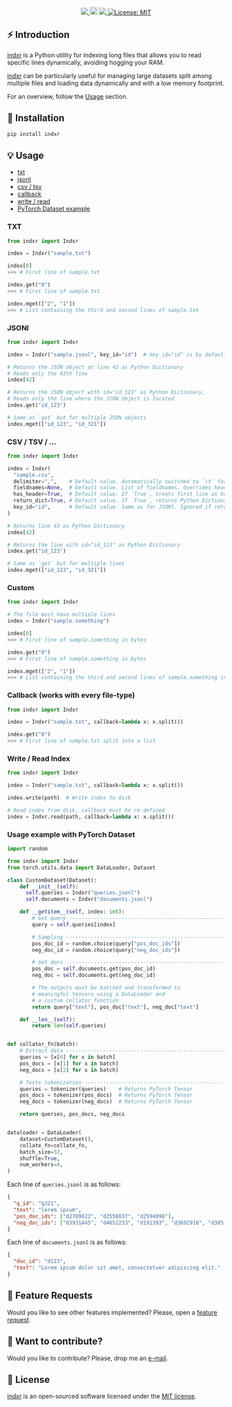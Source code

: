 <!-- <div align="center">
  <img src="https://repository-images.githubusercontent.com/268892956/750228ec-f3f2-465d-9c17-420c688ba2bc">
</div> -->

<p align="center">
  <!-- Python -->
  <a href="https://www.python.org" alt="Python">
      <img src="https://badges.aleen42.com/src/python.svg" />
  </a>
  <!-- Version -->
  <a href="https://badge.fury.io/py/indxr"><img src="https://badge.fury.io/py/indxr.svg" alt="PyPI version" height="18"></a>
  <!-- Black -->
  <a href="https://github.com/psf/black" alt="Code style: black">
      <img src="https://img.shields.io/badge/code%20style-black-000000.svg" />
  </a>
  <!-- License -->
  <a href="https://lbesson.mit-license.org/"><img src="https://img.shields.io/badge/License-MIT-blue.svg" alt="License: MIT"></a>
</p>


## ⚡️ Introduction

[indxr](https://github.com/AmenRa/indxr) is a Python utility for indexing long files that allows you to read specific lines dynamically, avoiding hogging your RAM.

[indxr](https://github.com/AmenRa/indxr) can be particularly useful for managing large datasets split among multiple files and loading data dynamically and with a low memory footprint.

For an overview, follow the [Usage](#-usage) section.

<!-- ## ✨ Features -->

## 🔌 Installation
```bash
pip install indxr
```

## 💡 Usage

- [txt](https://github.com/AmenRa/indxr#txt)
- [jsonl](https://github.com/AmenRa/indxr#jsonl)
- [csv / tsv](https://github.com/AmenRa/indxr#csv--tsv--custom)
- [callback](https://github.com/AmenRa/indxr#callback-works-with-every-file-type)
- [write / read](https://github.com/AmenRa/indxr#write--read-index)
- [PyTorch Dataset example](https://github.com/AmenRa/indxr#usage-example-with-pytorch-dataset)

### TXT
```python
from indxr import Indxr

index = Indxr("sample.txt")

index[0]
>>> # First line of sample.txt

index.get("0")
>>> # First line of sample.txt

index.mget(["2", "1"])
>>> # List containing the third and second lines of sample.txt
```


### JSONl

```python
from indxr import Indxr

index = Indxr("sample.jsonl", key_id="id")  # key_id="id" is by default

# Returns the JSON object at line 43 as Python Dictionary
# Reads only the 43th line
index[42]

# Returns the JSON object with id="id_123" as Python Dictionary,
# Reads only the line where the JSON object is located
index.get("id_123")

# Same as `get` but for multiple JSON objects
index.mget(["id_123", "id_321"])
```


### CSV / TSV / ...

```python
from indxr import Indxr

index = Indxr(
  "sample.csv",
  delimiter=",",    # Default value. Automatically switched to `\t` for `.tsv` files.
  fieldnames=None,  # Default value. List of fieldnames. Overrides header, if any.
  has_header=True,  # Default value. If `True`, treats first line as header.
  return_dict=True, # Default value. If `True`, returns Python Dictionary, string otherwise.
  key_id="id",      # Default value. Same as for JSONl. Ignored if return_dict is `False`.
)

# Returns line 43 as Python Dictionary
index[42]

# Returns the line with id="id_123" as Python Dictionary
index.get("id_123")

# Same as `get` but for multiple lines
index.mget(["id_123", "id_321"])
```

### Custom
```python
from indxr import Indxr

# The file must have multiple lines
index = Indxr("sample.something")

index[0]
>>> # First line of sample.something in bytes

index.get("0")
>>> # First line of sample.something in bytes

index.mget(["2", "1"])
>>> # List containing the third and second lines of sample.something in bytes
```

### Callback (works with every file-type)

```python
from indxr import Indxr

index = Indxr("sample.txt", callback=lambda x: x.split())

index.get("0")
>>> # First line of sample.txt split into a list
```


### Write / Read Index
```python
from indxr import Indxr

index = Indxr("sample.txt", callback=lambda x: x.split())

index.write(path)  # Write index to disk

# Read index from disk, callback must be re-defined
index = Indxr.read(path, callback=lambda x: x.split())
```


### Usage example with PyTorch Dataset

```python
import random

from indxr import Indxr
from torch.utils.data import DataLoader, Dataset

class CustomDataset(Dataset):
    def __init__(self):
      self.queries = Indxr("queries.jsonl")
      self.documents = Indxr("documents.jsonl")

    def __getitem__(self, index: int):
        # Get query ------------------------------------------------------------
        query = self.queries[index]

        # Sampling -------------------------------------------------------------
        pos_doc_id = random.choice(query["pos_doc_ids"])
        neg_doc_id = random.choice(query["neg_doc_ids"])

        # Get docs -------------------------------------------------------------
        pos_doc = self.documents.get(pos_doc_id)
        neg_doc = self.documents.get(neg_doc_id)

        # The outputs must be batched and transformed to
        # meaningful tensors using a DataLoader and
        # a custom collator function
        return query["text"], pos_doc["text"], neg_doc["text"]

    def __len__(self):
        return len(self.queries)


def collator_fn(batch):
    # Extract data -------------------------------------------------------------
    queries = [x[0] for x in batch]
    pos_docs = [x[1] for x in batch]
    neg_docs = [x[2] for x in batch]

    # Texts tokenization -------------------------------------------------------
    queries = tokenizer(queries)    # Returns PyTorch Tensor
    pos_docs = tokenizer(pos_docs)  # Returns PyTorch Tensor
    neg_docs = tokenizer(neg_docs)  # Returns PyTorch Tensor

    return queries, pos_docs, neg_docs


dataloader = DataLoader(
    dataset=CustomDataset(),
    collate_fn=collate_fn,
    batch_size=32,
    shuffle=True,
    num_workers=4,
)
```

Each line of `queries.jsonl` is as follows:
```json
{
  "q_id": "q321",
  "text": "lorem ipsum",
  "pos_doc_ids": ["d2789822", "d2558037", "d2594098"],
  "neg_doc_ids": ["d3931445", "d4652233", "d191393", "d3692918", "d3051731"]
}
```

Each line of `documents.jsonl` is as follows:
```json
{
  "doc_id": "d123",
  "text": "Lorem ipsum dolor sit amet, consectetuer adipiscing elit."
}
```


## 🎁 Feature Requests
Would you like to see other features implemented? Please, open a [feature request](https://github.com/AmenRa/indxr/issues/new?assignees=&labels=enhancement&template=feature_request.md&title=%5BFeature+Request%5D+title).


## 🤘 Want to contribute?
Would you like to contribute? Please, drop me an [e-mail](mailto:elias.bssn@gmail.com?subject=[GitHub]%20indxr).


## 📄 License
[indxr](https://github.com/AmenRa/indxr) is an open-sourced software licensed under the [MIT license](LICENSE).
